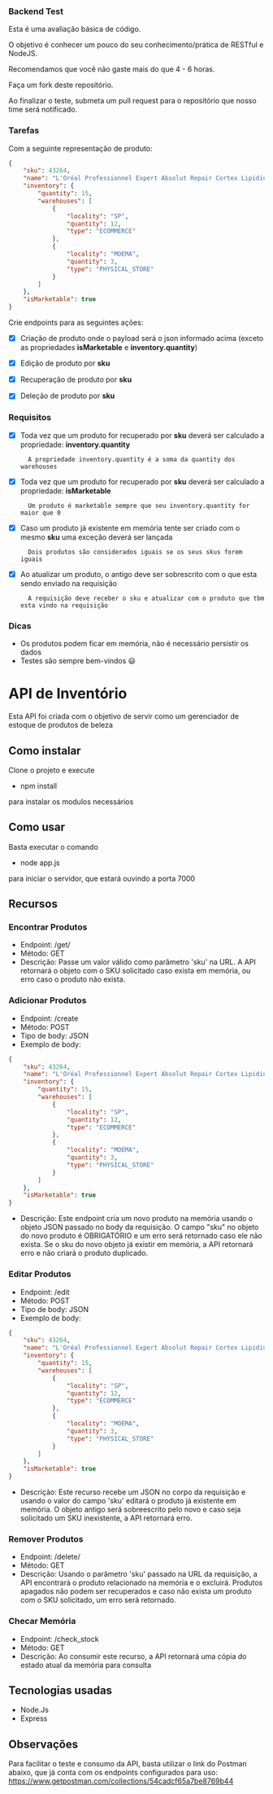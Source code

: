 ### Backend Test

Esta é uma avaliação básica de código.

O objetivo é conhecer um pouco do seu conhecimento/prática de RESTful e NodeJS.

Recomendamos que você não gaste mais do que 4 - 6 horas.

Faça um fork deste repositório.

Ao finalizar o teste, submeta um pull request para o repositório que nosso time será notificado.

### Tarefas

Com a seguinte representação de produto:

```json
{
    "sku": 43264,
    "name": "L'Oréal Professionnel Expert Absolut Repair Cortex Lipidium - Máscara de Reconstrução 500g",
    "inventory": {
        "quantity": 15,
        "warehouses": [
            {
                "locality": "SP",
                "quantity": 12,
                "type": "ECOMMERCE"
            },
            {
                "locality": "MOEMA",
                "quantity": 3,
                "type": "PHYSICAL_STORE"
            }
        ]
    },
    "isMarketable": true
}
```

Crie endpoints para as seguintes ações:

- [X] Criação de produto onde o payload será o json informado acima (exceto as propriedades **isMarketable** e **inventory.quantity**)

- [X] Edição de produto por **sku**

- [X] Recuperação de produto por **sku**

- [X] Deleção de produto por **sku**

### Requisitos


- [X] Toda vez que um produto for recuperado por **sku** deverá ser calculado a propriedade: **inventory.quantity**

        A propriedade inventory.quantity é a soma da quantity dos warehouses

- [X] Toda vez que um produto for recuperado por **sku** deverá ser calculado a propriedade: **isMarketable**

        Um produto é marketable sempre que seu inventory.quantity for maior que 0

- [X] Caso um produto já existente em memória tente ser criado com o mesmo **sku** uma exceção deverá ser lançada

        Dois produtos são considerados iguais se os seus skus forem iguais


- [X] Ao atualizar um produto, o antigo deve ser sobrescrito com o que esta sendo enviado na requisição

        A requisição deve receber o sku e atualizar com o produto que tbm esta vindo na requisição

### Dicas

- Os produtos podem ficar em memória, não é necessário persistir os dados
- Testes são sempre bem-vindos :smiley:


# API de Inventório
Esta API foi criada com o objetivo de servir como um gerenciador de estoque de produtos de beleza

## Como instalar
Clone o projeto e execute

- npm install

para instalar os modulos necessários

## Como usar
Basta executar o comando

- node app.js

para iniciar o servidor, que estará ouvindo a porta 7000

## Recursos
### Encontrar Produtos
- Endpoint: /get/<sku>
- Método: GET
- Descrição: Passe um valor válido como parâmetro 'sku' na URL. A API retornará o objeto com o SKU solicitado caso exista em memória, ou erro caso o produto não exista.

### Adicionar Produtos
- Endpoint: /create
- Método: POST
- Tipo de body: JSON
- Exemplo de body: 
```json
{
    "sku": 43264,
    "name": "L'Oréal Professionnel Expert Absolut Repair Cortex Lipidium - Máscara de Reconstrução 500g",
    "inventory": {
        "quantity": 15,
        "warehouses": [
            {
                "locality": "SP",
                "quantity": 12,
                "type": "ECOMMERCE"
            },
            {
                "locality": "MOEMA",
                "quantity": 3,
                "type": "PHYSICAL_STORE"
            }
        ]
    },
    "isMarketable": true
}
```
- Descrição: Este endpoint cria um novo produto na memória usando o objeto JSON passado no body da requisição. O campo "sku" no objeto do novo produto é OBRIGATÓRIO e um erro será retornado caso ele não exista. Se o sku do novo objeto já existir em memória, a API retornará erro e não criará o produto duplicado.

### Editar Produtos
- Endpoint: /edit
- Método: POST
- Tipo de body: JSON
- Exemplo de body: 
```json
{
    "sku": 43264,
    "name": "L'Oréal Professionnel Expert Absolut Repair Cortex Lipidium - Máscara de Reconstrução 500g",
    "inventory": {
        "quantity": 15,
        "warehouses": [
            {
                "locality": "SP",
                "quantity": 12,
                "type": "ECOMMERCE"
            },
            {
                "locality": "MOEMA",
                "quantity": 3,
                "type": "PHYSICAL_STORE"
            }
        ]
    },
    "isMarketable": true
}
```
- Descrição: Este recurso recebe um JSON no corpo da requisição e usando o valor do campo 'sku' editará o produto já existente em memória. O objeto antigo será sobreescrito pelo novo e caso seja solicitado um SKU inexistente, a API retornará erro.

### Remover Produtos
- Endpoint: /delete/<sku>
- Método: GET
- Descrição: Usando o parâmetro 'sku' passado na URL da requisição, a API encontrará o produto relacionado na memória e o excluirá. Produtos apagados não podem ser recuperados e caso não exista um produto com o SKU solicitado, um erro será retornado.

### Checar Memória
- Endpoint: /check_stock
- Método: GET
- Descrição: Ao consumir este recurso, a API retornará uma cópia do estado atual da memória para consulta

## Tecnologias usadas
- Node.Js
- Express

## Observações
Para facilitar o teste e consumo da API, basta utilizar o link do Postman abaixo, que já conta com os endpoints configurados para uso:
https://www.getpostman.com/collections/54cadcf65a7be8769b44
